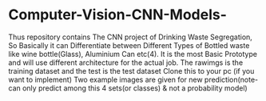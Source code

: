 # Computer-Vision-CNN-Models-
Thus repository contains The CNN project of Drinking Waste Segregation,
So Basically it can Differentiate between Different Types of Bottled waste like wine bottle(Glass), Aluminium Can etc(4).
It is the most Basic Prototype and will use different architecture for the actual job.
The rawimgs is the training dataset and the test is the test dataset
Clone this to your pc (if you want to implement)
Two example images are given for new prediction(note- can only predict among this 4 sets(or classes) & not a probability model)
